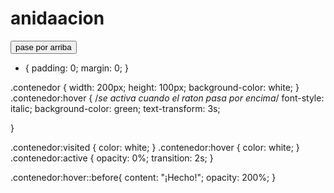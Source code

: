 # anidaacion
<!DOCTYPE html>
<html lang="en">
<head>
    <meta charset="UTF-8">
    <meta http-equiv="X-UA-Compatible" content="IE=edge">
    <meta name="viewport" content="width=device-width, initial-scale=1.0">
    <title>Selectores ,pseudo-clases y pseudo-elementos en css</title>
<link rel="stylesheet" href="css/ejercicioanidacion.css">
</head>
<body> 
        <button class="contenedor">pase por arriba</button>
    
</body>
</html>

* {
    padding: 0;
    margin: 0;
}

.contenedor {
    width: 200px;
    height: 100px;
    background-color: white;
}
.contenedor:hover {
        /*se activa cuando el raton pasa por encima*/
        font-style: italic;
        background-color: green;
        text-transform: 3s;
        

}


.contenedor:visited {
    color: white;
}
.contenedor:hover {
    color: white;
}
.contenedor:active {
    opacity: 0%;
    transition: 2s;
}

.contenedor:hover::before{
    content: "¡Hecho!";
    opacity: 200%;
}


